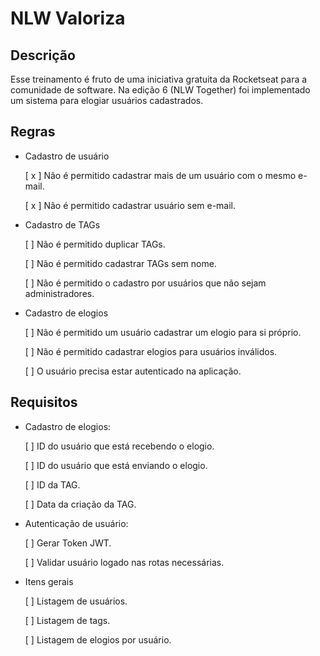 # NLW Valoriza

## Descrição

Esse treinamento é fruto de uma iniciativa gratuita da Rocketseat para a comunidade de software. Na edição 6 (NLW Together) foi implementado um sistema para elogiar usuários cadastrados.

## Regras

- Cadastro de usuário

  [ x ] Não é permitido cadastrar mais de um usuário com o mesmo e-mail.
  
  [ x ] Não é permitido cadastrar usuário sem e-mail.

- Cadastro de TAGs

  [ ] Não é permitido duplicar TAGs.

  [ ] Não é permitido cadastrar TAGs sem nome.

  [ ] Não é permitido o cadastro por usuários que não sejam administradores.

- Cadastro de elogios

  [ ] Não é permitido um usuário cadastrar um elogio para si próprio.

  [ ] Não é permitido cadastrar elogios para usuários inválidos.

  [ ] O usuário precisa estar autenticado na aplicação.

## Requisitos

- Cadastro de elogios:

  [ ] ID do usuário que está recebendo o elogio.

  [ ] ID do usuário que está enviando o elogio.

  [ ] ID da TAG.

  [ ] Data da criação da TAG.

- Autenticação de usuário:

  [ ] Gerar Token JWT.

  [ ] Validar usuário logado nas rotas necessárias.

- Itens gerais

  [ ] Listagem de usuários.

  [ ] Listagem de tags.

  [ ] Listagem de elogios por usuário.
